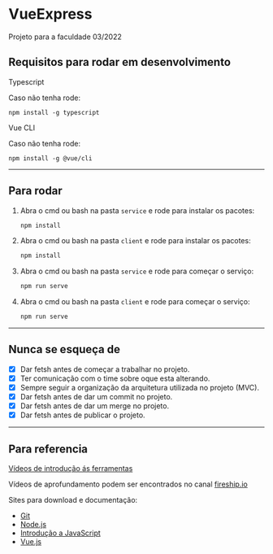 # VueExpress

Projeto para a faculdade 03/2022



## Requisitos para rodar em desenvolvimento 

Typescript

Caso não tenha rode:

```shell
npm install -g typescript
```

Vue CLI

Caso não tenha rode:

```shell
npm install -g @vue/cli
```

------

## Para rodar

1. Abra o cmd ou bash na pasta `service` e rode para instalar os pacotes:

   ```bash
   npm install
   ```

2. Abra o cmd ou bash na pasta `client` e rode para instalar os pacotes:

   ```bash
   npm install
   ```

3. Abra o cmd ou bash na pasta `service` e rode para começar o serviço:

   ```bash
   npm run serve
   ```

4. Abra o cmd ou bash na pasta `client` e rode para começar o serviço:

   ```bash
   npm run serve
   ```

------

## Nunca se esqueça de

- [x] Dar fetsh antes de começar a trabalhar no projeto.
- [x] Ter comunicação com o time sobre oque esta alterando.
- [x] Sempre seguir a organização da arquitetura utilizada no projeto (MVC).
- [x] Dar fetsh antes de dar um commit no projeto.
- [x] Dar fetsh antes de dar um merge no projeto.
- [x] Dar fetsh antes de publicar o projeto.

------

## Para referencia

[Vídeos de introdução ás ferramentas](https://drive.google.com/drive/folders/1793jdV-NffcF0DWlH2jpQq9xqxOFK0an?usp=sharing)

Vídeos de aprofundamento podem ser encontrados no canal [fireship.io](https://www.youtube.com/channel/UCsBjURrPoezykLs9EqgamOA)

Sites para download e documentação:

- [Git](https://git-scm.com/)
- [Node.js](https://nodejs.org/pt-br/)
- [Introdução a JavaScript](https://www.w3schools.com/js/default.asp)
- [Vue.js](https://vuejs.org/)

